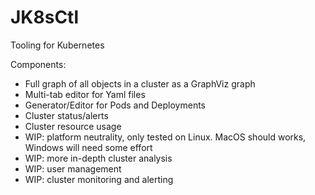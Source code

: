 # JK8sCtl
Tooling for Kubernetes

Components:
- Full graph of all objects in a cluster as a GraphViz graph
- Multi-tab editor for Yaml files
- Generator/Editor for Pods and Deployments
- Cluster status/alerts
- Cluster resource usage
- WIP: platform neutrality, only tested on Linux. MacOS should works, Windows will need some effort
- WIP: more in-depth cluster analysis
- WIP: user management
- WIP: cluster monitoring and alerting
